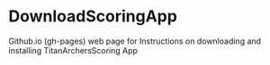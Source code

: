 # DownloadScoringApp
Github.io (gh-pages) web page for Instructions on downloading and installing TitanArchersScoring App

